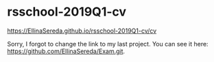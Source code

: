 # rsschool-2019Q1-cv   
https://EllinaSereda.github.io/rsschool-2019Q1-cv/cv 

Sorry, I forgot to change the link to my last project. You can see it here: <https://github.com/EllinaSereda/Exam.git>.
